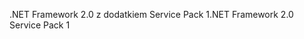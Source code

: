 <span data-ttu-id="04ece-101">.NET Framework 2.0 z dodatkiem Service Pack 1</span><span class="sxs-lookup"><span data-stu-id="04ece-101">.NET Framework 2.0 Service Pack 1</span></span>